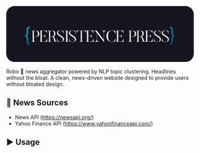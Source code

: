 <img src="/media/embedded_logo.svg" height=150/>

Robo 🤖 news aggregator powered by NLP topic clustering. Headlines without the bloat. A clean, news-driven website designed to provide users without bloated design.

## 📰 News Sources

- News API (https://newsapi.org/)
- Yahoo Finance API (https://www.yahoofinanceapi.com/)

## ▶️ Usage
